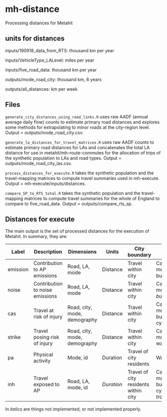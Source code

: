 # mh-distance
Processing distances for Metahit

## units for distances

inputs/190918_data_from_RTS:	thousand km per year

inputs/VehicleType_LALevel:	miles per year

inputs/five_road_data:	thousand km per year

outputs/mode_road_city:		thousand km, 6 years

outputs/all_distances:		km per week


## Files

`generate_city_distances_using_road_links.R` uses raw AADF (annual average daily flow) counts to estimate primary road distances and explores some methods for extrapolating to minor roads at the city-region level. Output = outputs/mode_road_city.csv.

`generate_la_distances_for_travel_matrices.R` uses raw AADF counts to estimate primary road distances for LAs and concatenates the total LA distance for use in metahit/mh-route-commutes for the allocation of trips of the synthetic population to LAs and road types. Output = outputs/mode_road_city_las.csv.

`process_distances_for_execute.R` takes the synthetic population and the travel-mapping matrices to compute travel summaries used in mh-execute. Output = mh-execute/inputs/distances.

`compare_SP_to_RTS_total.R` takes the synthetic population and the travel-mapping matrices to compute travel summaries for the whole of England to compare to five_road_data. Output = outputs/compare_rts_sp. 

## Distances for execute

The main output is the set of processed distances for the execution of Metahit. In summary, they are:

| Label | Description | Dimensions | Units | City boundary | Modes | Who |
| --- | --- | --- | --- | --- | --- | --- |
| emission | Contribution to AP emissions | Road, LA, mode | Distance | Travel within city | Car, motorcycle, bus | Drivers |
| noise | Contribution to noise emissions | Road, LA, mode | Distance | Travel within city | Car, motorcycle, *bus* | Drivers |
| cas | Travel at risk of injury | Road, city, mode, demography | Distance | Travel within city | Car, motorcycle, bus, walk, cycle | Drivers and passengers |
| strike | Travel posing risk of injury | Road, city, mode, demography | Distance | Travel within city | Car, motorcycle, walk, cycle | Drivers |
| pa | Physical activity | Mode, id | Duration | Travel of city residents | Walk, cycle | Drivers |
| inh | Travel exposed to AP | Road, LA, mode, id | *Duration* | Travel of city residents within city | Car, motorcycle, bus, walk, cycle, *tube, train* | Drivers and passengers |

In *italics* are things not implemented, or not implemented properly.
